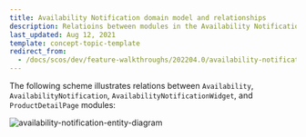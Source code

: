 ```yaml
---
title: Availability Notification domain model and relationships
description: Relatioins between modules in the Availability Notification feature.
last_updated: Aug 12, 2021
template: concept-topic-template
redirect_from:
  - /docs/scos/dev/feature-walkthroughs/202204.0/availability-notification-feature-walkthrough.html
---
```


The following scheme illustrates relations between `Availability`, `AvailabilityNotification`, `AvailabilityNotificationWidget`, and `ProductDetailPage` modules:

<div class="width-100">

![availability-notification-entity-diagram](https://spryker.s3.eu-central-1.amazonaws.com/docs/Features/Mailing+&+Communication/Product+is+Available+Again/module-diagram.png)

</div>
